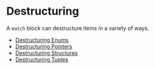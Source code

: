# Destructuring

A `match` block can destructure items in a variety of ways.

* [Destructuring Enums][enum]
* [Destructuring Pointers][refs]
* [Destructuring Structures][struct]
* [Destructuring Tuples][tuple]


[enum]: /flow_control/match/destructuring/destructure_enum.html
[refs]: /flow_control/match/destructuring/destructure_pointers.html
[struct]: /flow_control/match/destructuring/destructure_structures.html
[tuple]: /flow_control/match/destructuring/destructure_tuple.html
